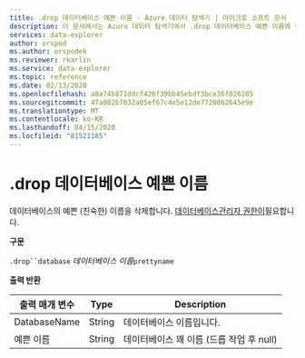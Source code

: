 ```yaml
---
title: .drop 데이터베이스 예쁜 이름 - Azure 데이터 탐색기 | 마이크로 소프트 문서
description: 이 문서에서는 Azure 데이터 탐색기에서 .drop 데이터베이스 예쁜 이름에 대해 설명합니다.
services: data-explorer
author: orspod
ms.author: orspodek
ms.reviewer: rkarlin
ms.service: data-explorer
ms.topic: reference
ms.date: 02/13/2020
ms.openlocfilehash: a8a74b871ddcf420f39bb45ebdf3bce36f026105
ms.sourcegitcommit: 47a002b7032a05ef67c4e5e12de7720062645e9e
ms.translationtype: MT
ms.contentlocale: ko-KR
ms.lasthandoff: 04/15/2020
ms.locfileid: "81521185"
---
```

# <a name="drop-database-prettyname"></a>.drop 데이터베이스 예쁜 이름

데이터베이스의 예쁜 (친숙한) 이름을 삭제합니다.
[데이터베이스관리자 권한이](../management/access-control/role-based-authorization.md)필요합니다.

**구문**

`.drop``database` *데이터베이스 이름*`prettyname`

**출력 반환**
 
|출력 매개 변수 |Type |Description 
|---|---|---
|DatabaseName |String |데이터베이스 이름입니다.
|예쁜 이름 |String |데이터베이스 꽤 이름 (드롭 작업 후 null)